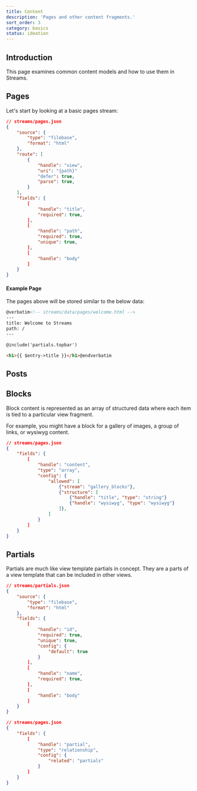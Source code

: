 ```yaml
---
title: Content
description: 'Pages and other content fragments.'
sort_order: 3
category: basics
status: ideation
---
```


## Introduction

This page examines common content models and how to use them in Streams.

## Pages

Let's start by looking at a basic pages stream:

```json
// streams/pages.json
{
    "source": {
        "type": "filebase",
        "format": "html"
    },
    "route": [
        {
            "handle": "view",
            "uri": "{path}"
            "defer": true,
            "parse": true,
        }
    ],
    "fields": {
        [
            "handle": "title",
            "required": true,
        ],
        [
            "handle": "path",
            "required": true,
            "unique": true,
        ],
        [
            "handle": "body"
        ]
    }
}
```

#### Example Page

The pages above will be stored similar to the below data:

```html
@verbatim<!-- streams/data/pages/welcome.html -->
---
title: Welcome to Streams
path: /
---

@include('partials.topbar')

<h1>{{ $entry->title }}</h1>@endverbatim
```



## Posts
## Blocks

Block content is represented as an array of structured data where each item is tied to a particular view fragment.

For example, you might have a block for a gallery of images, a group of links, or wysiwyg content. 

```json
// streams/pages.json
{
    "fields": {
        [
            "handle": "content",
            "type": "array",
            "config": {
                "allowed": [
                    {"stream": "gallery_blocks"},
                    {"structure": [
                        {"handle": "title", "type": "string"}
                        {"handle": "wysiwyg", "type": "wysiwyg"}
                    ]},
                ]
            }
        ]
    }
}
```

## Partials

Partials are much like view template partials in concept. They are a parts of a view template that can be included in other views. 

```json
// streams/partials.json
{
    "source": {
        "type": "filebase",
        "format": "html"
    },
    "fields": {
        [
            "handle": "id",
            "required": true,
            "unique": true,
            "config": {
                "default": true
            }
        ],
        [
            "handle": "name",
            "required": true,
        ],
        [
            "handle": "body"
        ]
    }
}
```

```json
// streams/pages.json
{
    "fields": {
        [
            "handle": "partial",
            "type": "relationship",
            "config": {
                "related": "partials"
            }
        ]
    }
}
```
